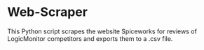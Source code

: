 # Web-Scraper
This Python script scrapes the website Spiceworks for reviews of LogicMonitor competitors and exports them to a .csv file.
